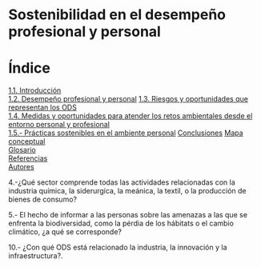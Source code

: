 # Sostenibilidad en el desempeño profesional y personal

  # Índice

[1.1. Introducción](introduccion.md)  
[1.2. Desempeño profesional y personal](1.2.desempeno_profesional.md)
[1.3. Riesgos y oportunidades que representan los ODS](riesgos_y_oportunidades.md)  
[1.4. Medidas y oportunidades para atender los retos ambientales desde el entorno personal y profesional](1.4.medidas.md)  
[1.5.- Prácticas sostenibles en el ambiente personal](practicas_sostenibles.md)
[Conclusiones](conclusiones.md)
[Mapa conceptual](mapa_conceptual.md)  
[Glosario](glosario.md)  
[Referencias](referencias.md)  
[Autores](autores.md)






4.-¿Qué sector comprende todas las actividades relacionadas con la industria química, la siderurgíca, la meánica, la textil, o la producción de bienes de consumo?

5.- El hecho de informar a las personas sobre las amenazas a las que se enfrenta la biodiversidad, como la pérdia de los hábitats o el cambio climático, ¿a qué se corresponde?


10.- ¿Con qué ODS está relacionado la industria, la innovación y la infraestructura?.
